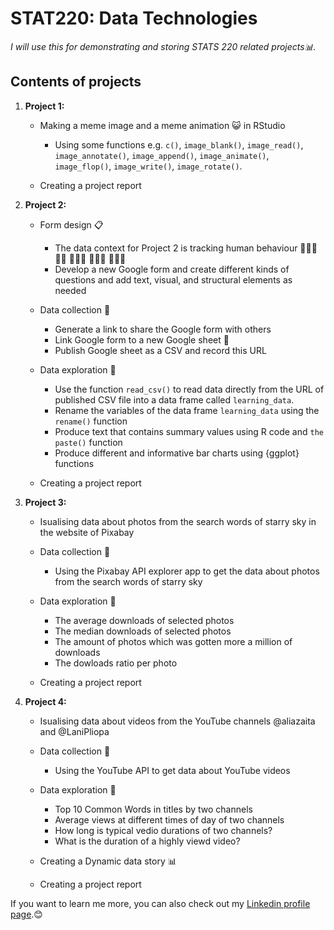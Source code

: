 # STAT220: Data Technologies
*I will use this for demonstrating and storing STATS 220 related projects📊.*

## Contents of projects

1. **Project 1:**

      * Making a meme image and a meme animation 😺 in RStudio 
         *  Using some functions e.g. `c()`, `image_blank()`, `image_read()`, `image_annotate()`, 
            `image_append()`, `image_animate()`, `image_flop()`, `image_write()`, `image_rotate()`.

      * Creating a project report

2. **Project 2:**
   
      * Form design 📋
         *  The data context for Project 2 is tracking human behaviour 🏄🏻‍♀️ ⛹🏼 🏌🏻‍♀️ 🚴🏻‍♀️ 🧗🏼‍♂️
         *  Develop a new Google form and create different kinds of questions and add text, visual, and structural elements as needed

      * Data collection 📮
          *  Generate a link to share the Google form with others
          *  Link Google form to a new Google sheet 🔗
          * Publish Google sheet as a CSV and record this URL 
             
      * Data exploration 🔎
          *  Use the function `read_csv()` to read data directly from the URL of published CSV file into a data frame called `learning_data`.
          *  Rename the variables of the data frame `learning_data` using the `rename()` function
          *  Produce text that contains summary values using R code and `the paste()` function 
          *  Produce different and informative bar charts using {ggplot} functions

      * Creating a project report
        
3. **Project 3:**
   
      * Isualising data about photos from the search words of starry sky in the website of Pixabay
        
      * Data collection 📮
          * Using the Pixabay API explorer app to get the data about photos from the search words of starry sky
   
      * Data exploration 🔎
          *  The average downloads of selected photos
          *  The median downloads of selected photos
          *  The amount of photos which was gotten more a million of downloads
          *  The dowloads ratio per photo
            
      * Creating a project report

4. **Project 4:**
   
      * Isualising data about videos from the YouTube channels @aliazaita and @LaniPliopa

      * Data collection 📮
          *  Using the YouTube API to get data about YouTube videos
              
      * Data exploration 🔎
          *  Top 10 Common Words in titles by two channels
          *  Average views at different times of day of two channels
          *  How long is typical vedio durations of two channels?
          *  What is the duration of a highly viewd video?
             
      * Creating a Dynamic data story 📊

      * Creating a project report

If you want to learn me more, you can also check out my [Linkedin profile page](https://www.linkedin.com/in/yuekun-yao-6051a7293).😊


